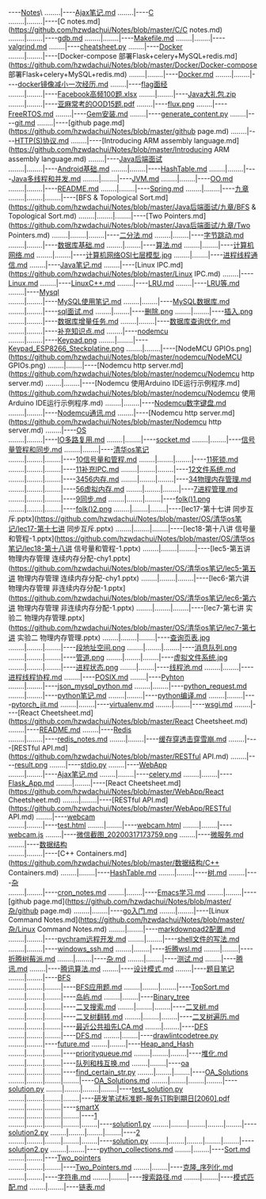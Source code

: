 ----[Notes](https://github.com/hzwdachui/Notes/tree/master/.)\
........|----[Ajax笔记.md](https://github.com/hzwdachui/Notes/blob/master/Ajax笔记.md)
........|----[C](https://github.com/hzwdachui/Notes/tree/master/C)\
........|........|----[C notes.md](https://github.com/hzwdachui/Notes/blob/master/C/C notes.md)
........|........|----[gdb.md](https://github.com/hzwdachui/Notes/blob/master/C/gdb.md)
........|........|----[Makefile.md](https://github.com/hzwdachui/Notes/blob/master/C/Makefile.md)
........|........|----[valgrind.md](https://github.com/hzwdachui/Notes/blob/master/C/valgrind.md)
........|----[cheatsheet.py](https://github.com/hzwdachui/Notes/blob/master/cheatsheet.py)
........|----[Docker](https://github.com/hzwdachui/Notes/tree/master/Docker)\
........|........|----[Docker-compose 部署Flask+celery+MySQL+redis.md](https://github.com/hzwdachui/Notes/blob/master/Docker/Docker-compose 部署Flask+celery+MySQL+redis.md)
........|........|----[Docker.md](https://github.com/hzwdachui/Notes/blob/master/Docker/Docker.md)
........|........|----[docker镜像减小一次经历.md](https://github.com/hzwdachui/Notes/blob/master/Docker/docker镜像减小一次经历.md)
........|----[flag面经](https://github.com/hzwdachui/Notes/tree/master/flag面经)\
........|........|----[Facebook高频100题.xlsx](https://github.com/hzwdachui/Notes/blob/master/flag面经/Facebook高频100题.xlsx)
........|........|----[Java大礼包.zip](https://github.com/hzwdachui/Notes/blob/master/flag面经/Java大礼包.zip)
........|........|----[亚麻常考的OOD15题.pdf](https://github.com/hzwdachui/Notes/blob/master/flag面经/亚麻常考的OOD15题.pdf)
........|----[flux.png](https://github.com/hzwdachui/Notes/blob/master/flux.png)
........|----[FreeRTOS.md](https://github.com/hzwdachui/Notes/blob/master/FreeRTOS.md)
........|----[Gem安装.md](https://github.com/hzwdachui/Notes/blob/master/Gem安装.md)
........|----[generate_content.py](https://github.com/hzwdachui/Notes/blob/master/generate_content.py)
........|----[git.md](https://github.com/hzwdachui/Notes/blob/master/git.md)
........|----[github page.md](https://github.com/hzwdachui/Notes/blob/master/github page.md)
........|----[HTTP(S)协议.md](https://github.com/hzwdachui/Notes/blob/master/HTTP(S)协议.md)
........|----[Introducing ARM assembly language.md](https://github.com/hzwdachui/Notes/blob/master/Introducing ARM assembly language.md)
........|----[Java后端面试](https://github.com/hzwdachui/Notes/tree/master/Java后端面试)\
........|........|----[Android基础.md](https://github.com/hzwdachui/Notes/blob/master/Java后端面试/Android基础.md)
........|........|----[HashTable.md](https://github.com/hzwdachui/Notes/blob/master/Java后端面试/HashTable.md)
........|........|----[Java多线程和并发.md](https://github.com/hzwdachui/Notes/blob/master/Java后端面试/Java多线程和并发.md)
........|........|----[JVM.md](https://github.com/hzwdachui/Notes/blob/master/Java后端面试/JVM.md)
........|........|----[OO.md](https://github.com/hzwdachui/Notes/blob/master/Java后端面试/OO.md)
........|........|----[README.md](https://github.com/hzwdachui/Notes/blob/master/Java后端面试/README.md)
........|........|----[Spring.md](https://github.com/hzwdachui/Notes/blob/master/Java后端面试/Spring.md)
........|........|----[九章](https://github.com/hzwdachui/Notes/tree/master/Java后端面试/九章)\
........|........|........|----[BFS & Topological Sort.md](https://github.com/hzwdachui/Notes/blob/master/Java后端面试/九章/BFS & Topological Sort.md)
........|........|........|----[Two Pointers.md](https://github.com/hzwdachui/Notes/blob/master/Java后端面试/九章/Two Pointers.md)
........|........|........|----[二分法.md](https://github.com/hzwdachui/Notes/blob/master/Java后端面试/九章/二分法.md)
........|........|----[字节跳动.md](https://github.com/hzwdachui/Notes/blob/master/Java后端面试/字节跳动.md)
........|........|----[数据库基础.md](https://github.com/hzwdachui/Notes/blob/master/Java后端面试/数据库基础.md)
........|........|----[算法.md](https://github.com/hzwdachui/Notes/blob/master/Java后端面试/算法.md)
........|........|----[计算机网络.md](https://github.com/hzwdachui/Notes/blob/master/Java后端面试/计算机网络.md)
........|........|----[计算机网络OSI七层模型.jpg](https://github.com/hzwdachui/Notes/blob/master/Java后端面试/计算机网络OSI七层模型.jpg)
........|........|----[进程线程通信.md](https://github.com/hzwdachui/Notes/blob/master/Java后端面试/进程线程通信.md)
........|----[Java笔记.md](https://github.com/hzwdachui/Notes/blob/master/Java笔记.md)
........|----[Linux IPC.md](https://github.com/hzwdachui/Notes/blob/master/Linux IPC.md)
........|----[Linux.md](https://github.com/hzwdachui/Notes/blob/master/Linux.md)
........|----[LinuxC++.md](https://github.com/hzwdachui/Notes/blob/master/LinuxC++.md)
........|----[LRU.md](https://github.com/hzwdachui/Notes/blob/master/LRU.md)
........|----[LRU等.md](https://github.com/hzwdachui/Notes/blob/master/LRU等.md)
........|----[Mysql](https://github.com/hzwdachui/Notes/tree/master/Mysql)\
........|........|----[MySQL使用笔记.md](https://github.com/hzwdachui/Notes/blob/master/Mysql/MySQL使用笔记.md)
........|........|----[MySQL数据库.md](https://github.com/hzwdachui/Notes/blob/master/Mysql/MySQL数据库.md)
........|........|----[sql面试.md](https://github.com/hzwdachui/Notes/blob/master/Mysql/sql面试.md)
........|........|----[删除.png](https://github.com/hzwdachui/Notes/blob/master/Mysql/删除.png)
........|........|----[插入.png](https://github.com/hzwdachui/Notes/blob/master/Mysql/插入.png)
........|........|----[数据库增量任务.md](https://github.com/hzwdachui/Notes/blob/master/Mysql/数据库增量任务.md)
........|........|----[数据库查询优化.md](https://github.com/hzwdachui/Notes/blob/master/Mysql/数据库查询优化.md)
........|........|----[补充知识点.md](https://github.com/hzwdachui/Notes/blob/master/Mysql/补充知识点.md)
........|----[nodemcu](https://github.com/hzwdachui/Notes/tree/master/nodemcu)\
........|........|----[Keypad.png](https://github.com/hzwdachui/Notes/blob/master/nodemcu/Keypad.png)
........|........|----[Keypad_ESP8266_Steckplatine.png](https://github.com/hzwdachui/Notes/blob/master/nodemcu/Keypad_ESP8266_Steckplatine.png)
........|........|----[NodeMCU GPIOs.png](https://github.com/hzwdachui/Notes/blob/master/nodemcu/NodeMCU GPIOs.png)
........|........|----[Nodemcu http server.md](https://github.com/hzwdachui/Notes/blob/master/nodemcu/Nodemcu http server.md)
........|........|----[Nodemcu 使用Arduino IDE运行示例程序.md](https://github.com/hzwdachui/Notes/blob/master/nodemcu/Nodemcu 使用Arduino IDE运行示例程序.md)
........|........|----[Nodemcu数字键盘.md](https://github.com/hzwdachui/Notes/blob/master/nodemcu/Nodemcu数字键盘.md)
........|........|----[Nodemcu通讯.md](https://github.com/hzwdachui/Notes/blob/master/nodemcu/Nodemcu通讯.md)
........|----[Nodemcu http server.md](https://github.com/hzwdachui/Notes/blob/master/Nodemcu http server.md)
........|----[OS](https://github.com/hzwdachui/Notes/tree/master/OS)\
........|........|----[IO多路复用.md](https://github.com/hzwdachui/Notes/blob/master/OS/IO多路复用.md)
........|........|----[socket.md](https://github.com/hzwdachui/Notes/blob/master/OS/socket.md)
........|........|----[信号量管程和同步.md](https://github.com/hzwdachui/Notes/blob/master/OS/信号量管程和同步.md)
........|........|----[清华os笔记](https://github.com/hzwdachui/Notes/tree/master/OS/清华os笔记)\
........|........|........|----[10信号量和管程.md](https://github.com/hzwdachui/Notes/blob/master/OS/清华os笔记/10信号量和管程.md)
........|........|........|----[11死锁.md](https://github.com/hzwdachui/Notes/blob/master/OS/清华os笔记/11死锁.md)
........|........|........|----[11补充IPC.md](https://github.com/hzwdachui/Notes/blob/master/OS/清华os笔记/11补充IPC.md)
........|........|........|----[12文件系统.md](https://github.com/hzwdachui/Notes/blob/master/OS/清华os笔记/12文件系统.md)
........|........|........|----[3456内存.md](https://github.com/hzwdachui/Notes/blob/master/OS/清华os笔记/3456内存.md)
........|........|........|----[34物理内存管理.md](https://github.com/hzwdachui/Notes/blob/master/OS/清华os笔记/34物理内存管理.md)
........|........|........|----[56虚拟内存.md](https://github.com/hzwdachui/Notes/blob/master/OS/清华os笔记/56虚拟内存.md)
........|........|........|----[7进程管理.md](https://github.com/hzwdachui/Notes/blob/master/OS/清华os笔记/7进程管理.md)
........|........|........|----[9同步.md](https://github.com/hzwdachui/Notes/blob/master/OS/清华os笔记/9同步.md)
........|........|........|----[folk()1.png](https://github.com/hzwdachui/Notes/blob/master/OS/清华os笔记/folk()1.png)
........|........|........|----[folk()2.png](https://github.com/hzwdachui/Notes/blob/master/OS/清华os笔记/folk()2.png)
........|........|........|----[lec17-第十七讲 同步互斥.pptx](https://github.com/hzwdachui/Notes/blob/master/OS/清华os笔记/lec17-第十七讲 同步互斥.pptx)
........|........|........|----[lec18-第十八讲 信号量和管程-1.pptx](https://github.com/hzwdachui/Notes/blob/master/OS/清华os笔记/lec18-第十八讲 信号量和管程-1.pptx)
........|........|........|----[lec5-第五讲 物理内存管理  连续内存分配-chy1.pptx](https://github.com/hzwdachui/Notes/blob/master/OS/清华os笔记/lec5-第五讲 物理内存管理  连续内存分配-chy1.pptx)
........|........|........|----[lec6-第六讲 物理内存管理  非连续内存分配-1.pptx](https://github.com/hzwdachui/Notes/blob/master/OS/清华os笔记/lec6-第六讲 物理内存管理  非连续内存分配-1.pptx)
........|........|........|----[lec7-第七讲 实验二 物理内存管理.pptx](https://github.com/hzwdachui/Notes/blob/master/OS/清华os笔记/lec7-第七讲 实验二 物理内存管理.pptx)
........|........|........|----[查询页表.jpg](https://github.com/hzwdachui/Notes/blob/master/OS/清华os笔记/查询页表.jpg)
........|........|........|----[段地址空间.png](https://github.com/hzwdachui/Notes/blob/master/OS/清华os笔记/段地址空间.png)
........|........|........|----[消息队列.png](https://github.com/hzwdachui/Notes/blob/master/OS/清华os笔记/消息队列.png)
........|........|........|----[管道.png](https://github.com/hzwdachui/Notes/blob/master/OS/清华os笔记/管道.png)
........|........|........|----[虚拟文件系统.jpg](https://github.com/hzwdachui/Notes/blob/master/OS/清华os笔记/虚拟文件系统.jpg)
........|........|........|----[进程状态.png](https://github.com/hzwdachui/Notes/blob/master/OS/清华os笔记/进程状态.png)
........|........|----[线程池.md](https://github.com/hzwdachui/Notes/blob/master/OS/线程池.md)
........|........|----[进程线程协程.md](https://github.com/hzwdachui/Notes/blob/master/OS/进程线程协程.md)
........|----[POSIX.md](https://github.com/hzwdachui/Notes/blob/master/POSIX.md)
........|----[Pyhton](https://github.com/hzwdachui/Notes/tree/master/Pyhton)\
........|........|----[json_mysql_python.md](https://github.com/hzwdachui/Notes/blob/master/Pyhton/json_mysql_python.md)
........|........|----[python_request.md](https://github.com/hzwdachui/Notes/blob/master/Pyhton/python_request.md)
........|........|----[python笔记.md](https://github.com/hzwdachui/Notes/blob/master/Pyhton/python笔记.md)
........|........|----[python编译.md](https://github.com/hzwdachui/Notes/blob/master/Pyhton/python编译.md)
........|........|----[pytorch_jit.md](https://github.com/hzwdachui/Notes/blob/master/Pyhton/pytorch_jit.md)
........|........|----[virtualenv.md](https://github.com/hzwdachui/Notes/blob/master/Pyhton/virtualenv.md)
........|........|----[wsgi.md](https://github.com/hzwdachui/Notes/blob/master/Pyhton/wsgi.md)
........|----[React Cheetsheet.md](https://github.com/hzwdachui/Notes/blob/master/React Cheetsheet.md)
........|----[README.md](https://github.com/hzwdachui/Notes/blob/master/README.md)
........|----[Redis](https://github.com/hzwdachui/Notes/tree/master/Redis)\
........|........|----[redis_notes.md](https://github.com/hzwdachui/Notes/blob/master/Redis/redis_notes.md)
........|........|----[缓存穿透击穿雪崩.md](https://github.com/hzwdachui/Notes/blob/master/Redis/缓存穿透击穿雪崩.md)
........|----[RESTful API.md](https://github.com/hzwdachui/Notes/blob/master/RESTful API.md)
........|----[result.png](https://github.com/hzwdachui/Notes/blob/master/result.png)
........|----[stdio.py](https://github.com/hzwdachui/Notes/blob/master/stdio.py)
........|----[WebApp](https://github.com/hzwdachui/Notes/tree/master/WebApp)\
........|........|----[Ajax笔记.md](https://github.com/hzwdachui/Notes/blob/master/WebApp/Ajax笔记.md)
........|........|----[celery.md](https://github.com/hzwdachui/Notes/blob/master/WebApp/celery.md)
........|........|----[Flask_App.md](https://github.com/hzwdachui/Notes/blob/master/WebApp/Flask_App.md)
........|........|----[React Cheetsheet.md](https://github.com/hzwdachui/Notes/blob/master/WebApp/React Cheetsheet.md)
........|........|----[RESTful API.md](https://github.com/hzwdachui/Notes/blob/master/WebApp/RESTful API.md)
........|----[webcam](https://github.com/hzwdachui/Notes/tree/master/webcam)\
........|........|----[test.html](https://github.com/hzwdachui/Notes/blob/master/webcam/test.html)
........|........|----[webcam.html](https://github.com/hzwdachui/Notes/blob/master/webcam/webcam.html)
........|........|----[webcam.js](https://github.com/hzwdachui/Notes/blob/master/webcam/webcam.js)
........|----[微信截图_20200317173759.png](https://github.com/hzwdachui/Notes/blob/master/微信截图_20200317173759.png)
........|----[微服务.md](https://github.com/hzwdachui/Notes/blob/master/微服务.md)
........|----[数据结构](https://github.com/hzwdachui/Notes/tree/master/数据结构)\
........|........|----[C++ Containers.md](https://github.com/hzwdachui/Notes/blob/master/数据结构/C++ Containers.md)
........|........|----[HashTable.md](https://github.com/hzwdachui/Notes/blob/master/数据结构/HashTable.md)
........|........|----[树.md](https://github.com/hzwdachui/Notes/blob/master/数据结构/树.md)
........|----[杂](https://github.com/hzwdachui/Notes/tree/master/杂)\
........|........|----[cron_notes.md](https://github.com/hzwdachui/Notes/blob/master/杂/cron_notes.md)
........|........|----[Emacs学习.md](https://github.com/hzwdachui/Notes/blob/master/杂/Emacs学习.md)
........|........|----[github page.md](https://github.com/hzwdachui/Notes/blob/master/杂/github page.md)
........|........|----[go入门.md](https://github.com/hzwdachui/Notes/blob/master/杂/go入门.md)
........|........|----[Linux Command Notes.md](https://github.com/hzwdachui/Notes/blob/master/杂/Linux Command Notes.md)
........|........|----[markdownpad2配置.md](https://github.com/hzwdachui/Notes/blob/master/杂/markdownpad2配置.md)
........|........|----[pychram远程开发.md](https://github.com/hzwdachui/Notes/blob/master/杂/pychram远程开发.md)
........|........|----[shell文件的写法.md](https://github.com/hzwdachui/Notes/blob/master/杂/shell文件的写法.md)
........|........|----[windows_ssh.md](https://github.com/hzwdachui/Notes/blob/master/杂/windows_ssh.md)
........|........|----[折腾wsl.md](https://github.com/hzwdachui/Notes/blob/master/杂/折腾wsl.md)
........|........|----[折腾树莓派.md](https://github.com/hzwdachui/Notes/blob/master/杂/折腾树莓派.md)
........|........|----[杂.md](https://github.com/hzwdachui/Notes/blob/master/杂/杂.md)
........|........|----[测试.md](https://github.com/hzwdachui/Notes/blob/master/杂/测试.md)
........|----[腾讯.md](https://github.com/hzwdachui/Notes/blob/master/腾讯.md)
........|----[腾讯算法.md](https://github.com/hzwdachui/Notes/blob/master/腾讯算法.md)
........|----[设计模式.md](https://github.com/hzwdachui/Notes/blob/master/设计模式.md)
........|----[题目笔记](https://github.com/hzwdachui/Notes/tree/master/题目笔记)\
........|........|----[BFS](https://github.com/hzwdachui/Notes/tree/master/题目笔记/BFS)\
........|........|........|----[BFS应用题.md](https://github.com/hzwdachui/Notes/blob/master/题目笔记/BFS/BFS应用题.md)
........|........|........|----[TopSort.md](https://github.com/hzwdachui/Notes/blob/master/题目笔记/BFS/TopSort.md)
........|........|........|----[岛屿.md](https://github.com/hzwdachui/Notes/blob/master/题目笔记/BFS/岛屿.md)
........|........|----[Binary_tree](https://github.com/hzwdachui/Notes/tree/master/题目笔记/Binary_tree)\
........|........|........|----[二叉搜索.md](https://github.com/hzwdachui/Notes/blob/master/题目笔记/Binary_tree/二叉搜索.md)
........|........|........|----[二叉树.md](https://github.com/hzwdachui/Notes/blob/master/题目笔记/Binary_tree/二叉树.md)
........|........|........|----[二叉树翻转.md](https://github.com/hzwdachui/Notes/blob/master/题目笔记/Binary_tree/二叉树翻转.md)
........|........|........|----[二叉树遍历.md](https://github.com/hzwdachui/Notes/blob/master/题目笔记/Binary_tree/二叉树遍历.md)
........|........|........|----[最近公共祖先LCA.md](https://github.com/hzwdachui/Notes/blob/master/题目笔记/Binary_tree/最近公共祖先LCA.md)
........|........|----[DFS](https://github.com/hzwdachui/Notes/tree/master/题目笔记/DFS)\
........|........|........|----[DFS.md](https://github.com/hzwdachui/Notes/blob/master/题目笔记/DFS/DFS.md)
........|........|----[drawlintcodetree.py](https://github.com/hzwdachui/Notes/blob/master/题目笔记/drawlintcodetree.py)
........|........|----[future.md](https://github.com/hzwdachui/Notes/blob/master/题目笔记/future.md)
........|........|----[Heap_and_Hash](https://github.com/hzwdachui/Notes/tree/master/题目笔记/Heap_and_Hash)\
........|........|........|----[priorityqueue.md](https://github.com/hzwdachui/Notes/blob/master/题目笔记/Heap_and_Hash/priorityqueue.md)
........|........|........|----[堆化.md](https://github.com/hzwdachui/Notes/blob/master/题目笔记/Heap_and_Hash/堆化.md)
........|........|........|----[队列和栈互换.md](https://github.com/hzwdachui/Notes/blob/master/题目笔记/Heap_and_Hash/队列和栈互换.md)
........|........|----[oa](https://github.com/hzwdachui/Notes/tree/master/题目笔记/oa)\
........|........|........|----[find_certain_str.py](https://github.com/hzwdachui/Notes/blob/master/题目笔记/oa/find_certain_str.py)
........|........|........|----[OA_Solutions](https://github.com/hzwdachui/Notes/tree/master/题目笔记/oa/OA_Solutions)\
........|........|........|........|----[OA_Solutions.md](https://github.com/hzwdachui/Notes/blob/master/题目笔记/oa/OA_Solutions/OA_Solutions.md)
........|........|........|........|----[solution.py](https://github.com/hzwdachui/Notes/blob/master/题目笔记/oa/OA_Solutions/solution.py)
........|........|........|........|----[test_solution.py](https://github.com/hzwdachui/Notes/blob/master/题目笔记/oa/OA_Solutions/test_solution.py)
........|........|........|........|----[研发笔试标准题-服务订购到期日[2060].pdf](https://github.com/hzwdachui/Notes/blob/master/题目笔记/oa/OA_Solutions/研发笔试标准题-服务订购到期日[2060].pdf)
........|........|........|----[smartX](https://github.com/hzwdachui/Notes/tree/master/题目笔记/oa/smartX)\
........|........|........|........|----[1](https://github.com/hzwdachui/Notes/tree/master/题目笔记/oa/smartX/1)\
........|........|........|........|........|----[solution1.py](https://github.com/hzwdachui/Notes/blob/master/题目笔记/oa/smartX/1/solution1.py)
........|........|........|........|........|----[solution2.py](https://github.com/hzwdachui/Notes/blob/master/题目笔记/oa/smartX/1/solution2.py)
........|........|........|........|----[2](https://github.com/hzwdachui/Notes/tree/master/题目笔记/oa/smartX/2)\
........|........|........|........|........|----[solution.py](https://github.com/hzwdachui/Notes/blob/master/题目笔记/oa/smartX/2/solution.py)
........|........|........|........|........|----[solution2.py](https://github.com/hzwdachui/Notes/blob/master/题目笔记/oa/smartX/2/solution2.py)
........|........|----[python_collections.md](https://github.com/hzwdachui/Notes/blob/master/题目笔记/python_collections.md)
........|........|----[Sort.md](https://github.com/hzwdachui/Notes/blob/master/题目笔记/Sort.md)
........|........|----[Two_pointers](https://github.com/hzwdachui/Notes/tree/master/题目笔记/Two_pointers)\
........|........|........|----[Two_Pointers.md](https://github.com/hzwdachui/Notes/blob/master/题目笔记/Two_pointers/Two_Pointers.md)
........|........|----[克隆_序列化.md](https://github.com/hzwdachui/Notes/blob/master/题目笔记/克隆_序列化.md)
........|........|----[字符串.md](https://github.com/hzwdachui/Notes/blob/master/题目笔记/字符串.md)
........|........|----[搜索路径.md](https://github.com/hzwdachui/Notes/blob/master/题目笔记/搜索路径.md)
........|........|----[模式匹配.md](https://github.com/hzwdachui/Notes/blob/master/题目笔记/模式匹配.md)
........|........|----[链表.md](https://github.com/hzwdachui/Notes/blob/master/题目笔记/链表.md)
